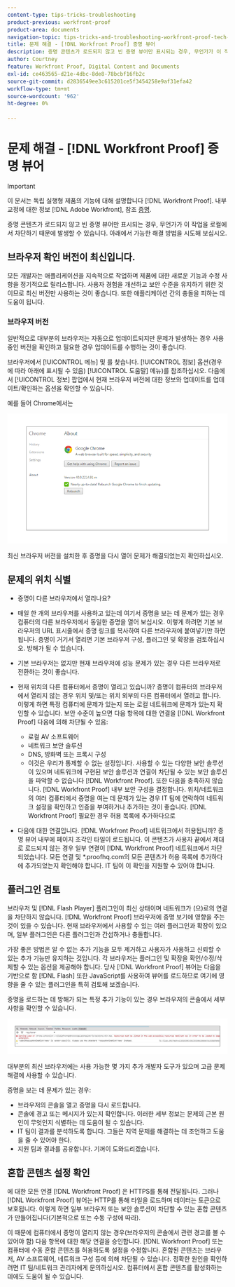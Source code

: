 ```yaml
---
content-type: tips-tricks-troubleshooting
product-previous: workfront-proof
product-area: documents
navigation-topic: tips-tricks-and-troubleshooting-workfront-proof-tech-corner
title: 문제 해결 - [!DNL Workfront Proof] 증명 뷰어
description: 증명 콘텐츠가 로드되지 않고 빈 증명 뷰어만 표시되는 경우, 무언가가 이 작업을 로컬에서 차단하기 때문에 발생할 수 있습니다.
author: Courtney
feature: Workfront Proof, Digital Content and Documents
exl-id: ce463565-d21e-4dbc-8de8-78bcbf16fb2c
source-git-commit: d2836549ee3c615201ce5f3454258e9af31efa42
workflow-type: tm+mt
source-wordcount: '962'
ht-degree: 0%

---
```


# 문제 해결 - [!DNL Workfront Proof] 증명 뷰어

<!-- Audited: 01/2024 -->

>[!IMPORTANT]
>
>이 문서는 독립 실행형 제품의 기능에 대해 설명합니다 [!DNL Workfront Proof]. 내부 교정에 대한 정보 [!DNL Adobe Workfront], 참조 [증명](../../../review-and-approve-work/proofing/proofing.md).

증명 콘텐츠가 로드되지 않고 빈 증명 뷰어만 표시되는 경우, 무언가가 이 작업을 로컬에서 차단하기 때문에 발생할 수 있습니다. 아래에서 가능한 해결 방법을 시도해 보십시오.

## 브라우저 확인 <!--and [!DNL Flash Player]--> 버전이 최신입니다.

모든 개발자는 애플리케이션을 지속적으로 작업하며 제품에 대한 새로운 기능과 수정 사항을 정기적으로 릴리스합니다. 사용자 경험을 개선하고 보안 수준을 유지하기 위한 것이므로 최신 버전만 사용하는 것이 좋습니다. 또한 애플리케이션 간의 충돌을 피하는 데 도움이 됩니다.

<!--
### [!DNL Flash Player] Plugin Version

To check your current [!DNL Flash Player] version visit the [[!DNL Adobe] website](http://www.adobe.com/software/flash/about/).

![ProofView_2.png](assets/proofview-2-350x199.png)

If your version number differs from the one listed for your platform go to the [[!DNL Flash Player] download page](http://get.adobe.com/flashplayer/otherversions/) and get the latest version.

Please note: we do recommend using the original [!DNL Adobe] plugin, so if your browser uses a built-in solution deactivate it and install the [!DNL Adobe] solution.
-->

### 브라우저 버전

일반적으로 대부분의 브라우저는 자동으로 업데이트되지만 문제가 발생하는 경우 사용 중인 버전을 확인하고 필요한 경우 업데이트를 수행하는 것이 좋습니다.

브라우저에서 [!UICONTROL 메뉴] 및 를 찾습니다. [!UICONTROL 정보] 옵션(경우에 따라 아래에 표시될 수 있음) [!UICONTROL 도움말] 메뉴)를 참조하십시오. 다음에서 [!UICONTROL 정보] 팝업에서 현재 브라우저 버전에 대한 정보와 업데이트를 업데이트/확인하는 옵션을 확인할 수 있습니다.

예를 들어 Chrome에서는

![Chrome 브라우저 버전](assets/proofview-3.png)

최신 브라우저 버전을 설치한 후 증명을 다시 열어 문제가 해결되었는지 확인하십시오.

<!--
## Ensure Your Local [!DNL Flash] Storage is Available

Our [!DNL Workfront Proof] Viewer is based on Flash, and we store some data about the proofs (i.e., comments, proof tiles, [!DNL Workfront Proof] Viewer settings) on your computer using [!DNL Flash Player]. If the [!DNL Workfront Proof] Viewer opens, but there is no content inside you will want to make sure that the Flash Storage is available on your machine and that [!DNL Workfront Proof] is allowed to use it.

If there is some storage allocated, but you're working with the bigger proofs with multiple pages and comments try to increase the [!DNL Flash] Storage and re-load your proof.

Please see [Problems With Viewing Proofs - [!DNL Flash] Shared Objects Explained](../../../workfront-proof/wp-tech-corner/troubleshooting/view-proof-flash-shared-object.md) for the detailed instructions.
-->

## 문제의 위치 식별

* 증명이 다른 브라우저에서 열리나요?
* 매일 한 개의 브라우저를 사용하고 있는데 여기서 증명을 보는 데 문제가 있는 경우 컴퓨터의 다른 브라우저에서 동일한 증명을 열어 보십시오. 이렇게 하려면 기본 브라우저의 URL 표시줄에서 증명 링크를 복사하여 다른 브라우저에 붙여넣기만 하면 됩니다. 증명이 거기서 열리면 기본 브라우저 구성, 플러그인 및 확장을 검토하십시오. 방해가 될 수 있습니다.
* 기본 브라우저는 없지만 현재 브라우저에 성능 문제가 있는 경우 다른 브라우저로 전환하는 것이 좋습니다.
* 현재 위치의 다른 컴퓨터에서 증명이 열리고 있습니까?
증명이 컴퓨터의 브라우저에서 열리지 않는 경우 위치 및/또는 위치 외부의 다른 컴퓨터에서 열려고 합니다. 이렇게 하면 특정 컴퓨터에 문제가 있는지 또는 로컬 네트워크에 문제가 있는지 확인할 수 있습니다.
보안 수준이 높으면 다음 항목에 대한 연결을 [!DNL Workfront Proof] 다음에 의해 차단될 수 있음:

   * 로컬 AV 소프트웨어
   * 네트워크 보안 솔루션
   * DNS, 방화벽 또는 프록시 구성
   * 이것은 우리가 통제할 수 없는 설정입니다. 사용할 수 있는 다양한 보안 솔루션이 있으며 네트워크에 구현된 보안 솔루션과 연결이 차단될 수 있는 보안 솔루션을 파악할 수 없습니다 [!DNL Workfront Proof]. 또한 다음을 충족하지 않습니다. [!DNL Workfront Proof] 내부 보안 구성을 결정합니다. 위치/네트워크의 여러 컴퓨터에서 증명을 여는 데 문제가 있는 경우 IT 팀에 연락하여 네트워크 설정을 확인하고 인증을 부여하거나 추가하는 것이 좋습니다. [!DNL Workfront Proof] 필요한 경우 허용 목록에 추가하다으로

* 다음에 대한 연결입니다. [!DNL Workfront Proof] 네트워크에서 허용됩니까?
증명 뷰어 내부에 페이지 조각인 타일이 로드됩니다. 이 콘텐츠가 사용자 끝에서 제대로 로드되지 않는 경우 일부 연결이 [!DNL Workfront Proof] 네트워크에서 차단되었습니다. 모든 연결 및 *.proofhq.com의 모든 콘텐츠가 허용 목록에 추가하다에 추가되었는지 확인해야 합니다. IT 팀이 이 확인을 지원할 수 있어야 합니다.

## 플러그인 검토

브라우저 및 [!DNL Flash Player] 플러그인이 최신 상태이며 네트워크가 (으)로의 연결을 차단하지 않습니다. [!DNL Workfront Proof] 브라우저에 증명 보기에 영향을 주는 것이 있을 수 있습니다. 현재 브라우저에서 사용할 수 있는 여러 플러그인과 확장이 있으며, 일부 플러그인은 다른 플러그인과 간섭하거나 충돌합니다.

가장 좋은 방법은 알 수 없는 추가 기능을 모두 제거하고 사용자가 사용하고 신뢰할 수 있는 추가 기능만 유지하는 것입니다. 각 브라우저는 플러그인 및 확장을 확인/수정/삭제할 수 있는 옵션을 제공해야 합니다. 당사 [!DNL Workfront Proof] 뷰어는 다음을 기반으로 함 [!DNL Flash] 또한 JavaScript를 사용하여 뷰어를 로드하므로 여기에 영향을 줄 수 있는 플러그인을 특히 검토해 보겠습니다.

증명을 로드하는 데 방해가 되는 특정 추가 기능이 있는 경우 브라우저의 콘솔에서 세부 사항을 확인할 수 있습니다.

![브라우저 콘솔](assets/proofview-4.png)

대부분의 최신 브라우저에는 사용 가능한 몇 가지 추가 개발자 도구가 있으며 고급 문제 해결에 사용할 수 있습니다.

증명을 보는 데 문제가 있는 경우:

* 브라우저의 콘솔을 열고 증명을 다시 로드합니다.
* 콘솔에 경고 또는 메시지가 있는지 확인합니다. 이러한 세부 정보는 문제의 근본 원인이 무엇인지 식별하는 데 도움이 될 수 있습니다.
* IT 팀이 결과를 분석하도록 합니다. 그들은 지역 문제를 해결하는 데 조언하고 도움을 줄 수 있어야 한다.
* 지원 팀과 결과를 공유합니다. 기꺼이 도와드리겠습니다.

## 혼합 콘텐츠 설정 확인

에 대한 모든 연결 [!DNL Workfront Proof] 은 HTTPS를 통해 전달됩니다. 그러나 [!DNL Workfront Proof] 뷰어는 HTTP를 통해 타일을 로드하며 데이터는 토큰으로 보호됩니다. 이렇게 하면 일부 브라우저 또는 보안 솔루션이 차단할 수 있는 혼합 콘텐츠가 만들어집니다(기본적으로 또는 수동 구성에 따라).

이 때문에 컴퓨터에서 증명이 열리지 않는 경우(브라우저의 콘솔에서 관련 경고를 볼 수 있어야 함) 다음 항목에 대한 해당 연결을 승인합니다. [!DNL Workfront Proof] 또는 컴퓨터에 수동 혼합 콘텐츠를 허용하도록 설정을 수정합니다. 혼합된 콘텐츠는 브라우저, AV 소프트웨어, 네트워크 구성 등에 의해 차단될 수 있습니다. 정확한 원인을 확인하려면 IT 팀/네트워크 관리자에게 문의하십시오. 컴퓨터에서 혼합 콘텐츠를 활성화하는 데에도 도움이 될 수 있습니다.


